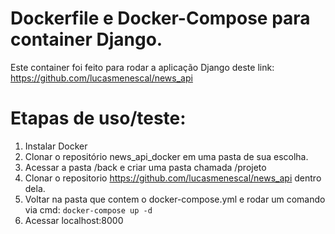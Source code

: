 # Dockerfile e Docker-Compose para container Django.
Este container foi feito para rodar a aplicação Django deste link:
https://github.com/lucasmenescal/news_api

# Etapas de uso/teste:
1. Instalar Docker
2. Clonar o repositório news_api_docker em uma pasta de sua escolha.
3. Acessar a pasta /back e criar uma pasta chamada /projeto
4. Clonar o repositorio https://github.com/lucasmenescal/news_api dentro dela.
5. Voltar na pasta que contem o docker-compose.yml e rodar um comando via cmd:
`docker-compose up -d`
6. Acessar localhost:8000
